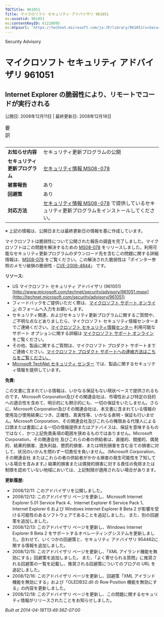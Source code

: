 ```yaml
---
TOCTitle: 961051
Title: マイクロソフト セキュリティ アドバイザリ 961051
ms:assetid: 961051
ms:contentKeyID: 61228095
ms:mtpsurl: 'https://technet.microsoft.com/ja-JP/library/961051(v=Security.10)'
---
```


Security Advisory

マイクロソフト セキュリティ アドバイザリ 961051
===============================================

Internet Explorer の脆弱性により、リモートでコードが実行される
--------------------------------------------------------------

公開日: 2008年12月11日 | 最終更新日: 2008年12月18日

<p></p>

<table class="dataTable">
<caption>
要訳</caption>
</table>

<p></p>

|                                |                                                                                                                                                           |
|--------------------------------|-----------------------------------------------------------------------------------------------------------------------------------------------------------|
| **お知らせ内容**               | セキュリティ更新プログラムの公開                                                                                                                          |
| **セキュリティ更新プログラム** | [セキュリティ情報 MS08-078](http://technet.microsoft.com/security/bulletin/ms08-078)                                                                      |
| **被害報告**                   | あり                                                                                                                                                      |
| **回避策**                     | あり                                                                                                                                                      |
| **対応方法**                   | [セキュリティ情報 MS08-078](http://technet.microsoft.com/security/bulletin/ms08-078) で提供しているセキュリティ更新プログラムをインストールしてください。 |

※ 上記の情報は、公開日または最終更新日の情報を基に作成しています。

マイクロソフトは脆弱性について公開された報告の調査を完了しました。マイクロソフトはこの問題を解決するための [MS08-078](http://technet.microsoft.com/security/bulletin/ms08-078) をリリースしました。利用可能なセキュリティ更新プログラムのダウンロード先を含むこの問題に関する詳細情報は、[MS08-078](http://technet.microsoft.com/security/bulletin/ms08-078) をご覧ください。この解決された脆弱性は「ポインター参照のメモリ破損の脆弱性 - [CVE-2008-4844](http://www.cve.mitre.org/cgi-bin/cvename.cgi?name=cve-2008-4844)」 です。

**リソース:**

-   US マイクロソフト セキュリティ アドバイザリ (961051)
    [http://www.microsoft.com/technet/security/advisory/961051.mspx](http://technet.microsoft.com/security/advisory/961051)
-   フィードバックをご提供いただく際は、[マイクロソフト サポート オンライン](https://support.microsoft.com/common/survey.aspx?scid=sw;en;1257&showpage=1&ws=technet&sd=tech) のフォームへ入力をお願いします。
-   セキュリティ関連、およびセキュリティ更新プログラムに関するご質問や、ご不明な点などありましたら、マイクロソフト セキュリティ情報センターまでご連絡ください。[マイクロソフト セキュリティ情報センター](http://www.microsoft.com/japan/security/sicinfo.mspx) 利用可能なサポート オプションに関する詳細は [マイクロソフト サポート オンライン](http://support.microsoft.com/) をご覧ください。
-   その他、製品に関するご質問は、マイクロソフト プロダクト サポートまでご連絡ください。[マイクロソフト プロダクト サポートへの連絡方法はこちらをご覧ください。](http://support.microsoft.com/select/?target=assistance)
-   [Microsoft TechNet セキュリティ センター](http://technet.microsoft.com/ja-jp/security/default.aspx) では、製品に関するセキュリティ情報を提供しています。

**免責:**

この文書に含まれている情報は、いかなる保証もない現状ベースで提供されるものです。Microsoft Corporation及びその関連会社は、市場性および特定の目的への適合性を含めて、明示的にも黙示的にも、一切の保証をいたしません。さらに、Microsoft Corporation及びその関連会社は、本文書に含まれている情報の使用及び使用結果につき、正確性、真実性等、いかなる表明・保証も行いません。Microsoft Corporation、その関連会社及びこれらの権限ある代理人による口頭または書面による一切の情報提供またはアドバイスは、保証を意味するものではなく、かつ上記免責条項の範囲を狭めるものではありません。Microsoft Corporation、その関連会社 及びこれらの者の供給者は、直接的、間接的、偶発的、結果的損害、逸失利益、懲罰的損害、または特別損害を含む全ての損害に対して、状況のいかんを問わず一切責任を負いません。（Microsoft Corporation、その関連会社 またはこれらの者の供給者がかかる損害の発生可能性を了知している場合を含みます。) 結果的損害または偶発的損害に対する責任の免除または制限を認めていない地域においては、上記制限が適用されない場合があります。

**更新履歴:**

-   2008/12/11: このアドバイザリを公開しました。
-   2008/12/12: このアドバイザリ ページを更新し、Microsoft Internet Explorer 5.01 Service Pack 4、Internet Explorer 6 Service Pack 1、Internet Explorer 6 および Windows Internet Explorer 8 Beta 2 が影響を受ける可能性のあるソフトウェアであることを追記しました。 また、別の回避策を追加しました。
-   2008/12/13: このアドバイザリ ページを更新し、Windows Internet Explorer 8 Beta 2 をサポートするオペレーティングシステムを更新しました。合わせて、いくつかの回避策と、セキュリティ アドバイザリ 954462に関する情報を追加しました。
-   2008/12/15: このアドバイザリ ページを更新し、「XML アイランド機能を無効にする」回避策を追加しました。 また、「よく寄せられる質問」に推奨される回避策の一覧を記載し、推奨される回避策についてのブログの URL を追記しました。
-   2008/12/16: このアドバイザリ ページを更新し、回避策「XML アイランド機能を無効にする」および「OLEDB32.dll の Row Position 機能を無効にする」の内容を更新しました。
-   2008/12/18: このアドバイザリ ページを更新し、この問題に関するセキュリティ情報がリリースされたことをお知らせしました。

*Built at 2014-04-18T13:49:36Z-07:00*
